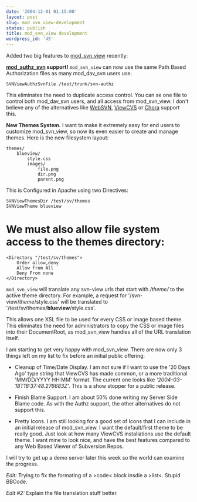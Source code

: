 ```yaml
---
date: '2004-12-01 01:15:00'
layout: post
slug: mod_svn_view-development
status: publish
title: mod_svn_view development
wordpress_id: '45'
---
```


Added two big features to [mod_svn_view](http://www.outoforder.cc/projects/apache/mod_svn_view/) recently:  
  

**[mod_authz_svn](http://svnbook.red-bean.com/en/1.1/ch06s04.html#svn-ch-6-sect-4.4.2) support!** `mod_svn_view` can now use the same Path Based Authorization files as many mod_dav_svn users use.



    SVNViewAuthzSvnFile /test/trunk/svn-authz



This eliminates the need to duplicate access control. You can se one file to control both mod_dav_svn users, and all access from mod_svn_view.  I don't believe any of the alternatives like [WebSVN](http://websvn.tigris.org/), [ViewCVS](http://viewcvs.sourceforge.net/) or [Chora](http://www.horde.org/chora/) support this.
  
  

**New Themes System.**  I want to make it extremely easy for end users to customize mod_svn_view, so now its even easier to create and manage themes.
Here is the new filesystem layout:

    
    
    themes/
        blueview/
            style.css
            images/
                file.png
                dir.png
                parent.png
    


This is Configured in Apache using two Directives:



    SVNViewThemesDir /test/sv/themes
    SVNViewTheme blueview

# We must also allow file system access to the themes directory:  

    <Directory "/test/sv/themes">
        Order allow,deny
        Allow from All
        Deny From none
    </Directory>


`mod_svn_view` will translate any svn-view urls that start with _/*theme*/_ to the active theme directory.  For example,
a request for '/svn-view/*theme*/style.css' will be translated to '/test/sv/themes/**blueview**/style.css'.  
  
This allows one XSL file to be used for every CSS or image based theme.  This eliminates the need for administrators to copy the CSS or image files into their DocumentRoot, as mod_svn_view handles all of the URL translation itself.
  
  

I am starting to get very happy with mod_svn_view.  There are now only 3 things left on my list to fix before an initial public offering:


  * Cleanup of Time/Date Display.  I am not sure if I want to use the '20 Days Ago' type string that ViewCVS has made common, or a more traditional 'MM/DD/YYYY HH:MM' format.  The current one looks like _'2004-03-18T18:37:48.276683Z'_.  This is a show stopper for a public release.

  * Finish Blame Support.  I am about 50% done writing my Server Side Blame code.  As with the Authz support, the other alternatives do not support this.

  * Pretty Icons.  I am still looking for a good set of Icons that I can include in an initial release of mod_svn_view.  I want the default/first theme to be really good.  Just look at how many ViewCVS installations use the default theme.  I want mine to look nice, and have the best features compared to any Web Based Viewer of Subversion Repos.



I will try to get up a demo server later this week so the world can examine the progress.


_Edit:_ Trying to fix the formating of a >code< block insdie a >list<.  Stupid BBCode.  

_Edit #2:_ Explain the file translation stuff better.
